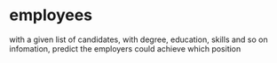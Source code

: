 # employees
with a given list of candidates, with degree, education, skills and so on infomation, predict the employers could achieve which position
